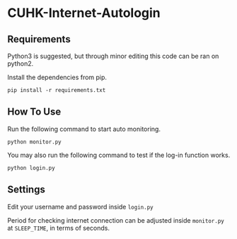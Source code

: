 # CUHK-Internet-Autologin


## Requirements
Python3 is suggested, but through minor editing this code can be ran on python2.

Install the dependencies from pip.
```
pip install -r requirements.txt
```
## How To Use
Run the following command to start auto monitoring.
```
python monitor.py
```

You may also run the following command to test if the log-in function works.
```
python login.py
```

## Settings
Edit your username and password inside `login.py`

Period for checking internet connection can be adjusted inside `monitor.py` at `SLEEP_TIME`, in terms of seconds. 

